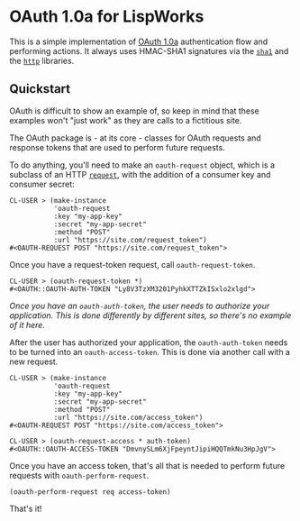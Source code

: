 # OAuth 1.0a for LispWorks

This is a simple implementation of [OAuth 1.0a](http://oauth.net/core/1.0) authentication flow and performing actions. It always uses HMAC-SHA1 signatures via the [`sha1`](http://github.com/massung/sha1) and the [`http`](http://github.com/massung/http) libraries.

## Quickstart

OAuth is difficult to show an example of, so keep in mind that these examples won't "just work" as they are calls to a fictitious site.

The OAuth package is - at its core - classes for OAuth requests and response tokens that are used to perform future requests.

To do anything, you'll need to make an `oauth-request` object, which is a subclass of an HTTP [`request`](https://github.com/massung/http/blob/master/http.lisp#L123), with the addition of a consumer key and consumer secret:

	CL-USER > (make-instance
               'oauth-request
               :key "my-app-key"
               :secret "my-app-secret"
               :method "POST"
               :url "https://site.com/request_token")
	#<OAUTH-REQUEST POST "https://site.com/request_token">

Once you have a request-token request, call `oauth-request-token`.

	CL-USER > (oauth-request-token *)
	#<OAUTH::OAUTH-AUTH-TOKEN "Ly8V3TzXM3201PyhkXTTZkISxlo2xlgd">

*Once you have an `oauth-auth-token`, the user needs to authorize your application. This is done differently by different sites, so there's no example of it here.* 

After the user has authorized your application, the `oauth-auth-token` needs to be turned into an `oauth-access-token`. This is done via another call with a new request.

	CL-USER > (make-instance
               'oauth-request
               :key "my-app-key"
               :secret "my-app-secret"
               :method "POST"
               :url "https://site.com/access_token")
	#<OAUTH-REQUEST POST "https://site.com/access_token">

	CL-USER > (oauth-request-access * auth-token)
	#<OAUTH::OAUTH-ACCESS-TOKEN "DmvnySLm6XjFpeyntJipiHQQTmkNu3HpJgV">

Once you have an access token, that's all that is needed to perform future requests with `oauth-perform-request`.

	(oauth-perform-request req access-token)

That's it!